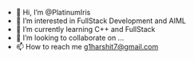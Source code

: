 - 👋 Hi, I’m @PlatinumIris
- 👀 I’m interested in FullStack Development and AIML
- 🌱 I’m currently learning C++ and FullStack
- 💞️ I’m looking to collaborate on ...
- 📫 How to reach me g1harshit7@gmail.com

<!---
PlatinumIris/PlatinumIris is a ✨ special ✨ repository because its `README.md` (this file) appears on your GitHub profile.
You can click the Preview link to take a look at your changes.
--->
